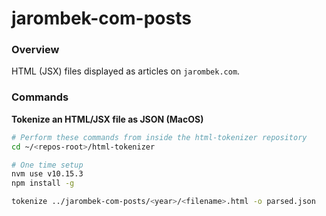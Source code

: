 # jarombek-com-posts

### Overview

HTML (JSX) files displayed as articles on `jarombek.com`.

### Commands

**Tokenize an HTML/JSX file as JSON (MacOS)**

```bash
# Perform these commands from inside the html-tokenizer repository
cd ~/<repos-root>/html-tokenizer

# One time setup
nvm use v10.15.3
npm install -g

tokenize ../jarombek-com-posts/<year>/<filename>.html -o parsed.json
```
